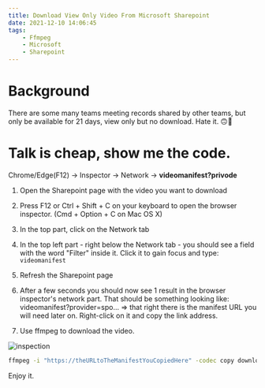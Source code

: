 ```yaml
---
title: Download View Only Video From Microsoft Sharepoint
date: 2021-12-10 14:06:45
tags:
    - Ffmpeg
    - Microsoft
    - Sharepoint
---
```

# Background
There are some many teams meeting records shared by other teams, but only be available for 21 days, view only but no download. Hate it. &#x1F643;&#x1F928;
# Talk is cheap, show me the code.
Chrome/Edge(F12) -> Inspector -> Network -> **videomanifest?privode**

1. Open the Sharepoint page with the video you want to download

2. Press F12 or Ctrl + Shift + C on your keyboard to open the browser inspector. (Cmd + Option + C on Mac OS X)

3. In the top part, click on the Network tab

4. In the top left part - right below the Network tab - you should see a field with the word "Filter" inside it. Click it to gain focus and type: `videomanifest`

5. Refresh the Sharepoint page

6. After a few seconds you should now see 1 result in the browser inspector's network part. That should be something looking like:
videomanifest?provider=spo... => that right there is the manifest URL you will need later on. Right-click on it and copy the link address.

7. Use ffmpeg to download the video.

![inspection](sharepoint_inspection.png)

```bash
ffmpeg -i "https://theURLtoTheManifestYouCopiedHere" -codec copy downloadedVideo.mp4
```
Enjoy it.
